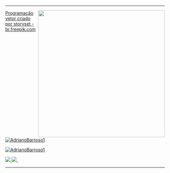  ---
 <image src="image/Developer activity-bro.png" align=right width=400px height=400>

 <a href='https://br.freepik.com/fotos-vetores-gratis/programacao'>Programação vetor criado por storyset - br.freepik.com</a>


 
  [![AdrianoBarroso1](https://github-readme-stats.vercel.app/api?username=AdrianoBarroso1&theme=tokyonight)](https://github.com/AdrianoBarroso1/)

 [![AdrianoBarroso1](https://github-readme-stats.vercel.app/api/top-langs/?username=AdrianoBarroso1&hide=html&layout=compact&theme=tokyonight)](https://github.com/AdrianoBarroso1/)

<a href="">
  <image src="https://img.shields.io/badge/Instagram-E4405F?style=for-the-badge&logo=instagram&logoColor=white">
</a>
  
<a href="">
  <image src="https://img.shields.io/badge/Twitter-1DA1F2?style=for-the-badge&logo=twitter&logoColor=white">
</a>
    
<a href="">
  <image src="">
</a>

---